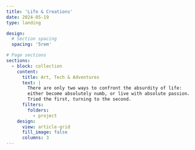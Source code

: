 ```yaml
---
title: 'Life & Creations'
date: 2024-05-19
type: landing

design:
  # Section spacing
  spacing: '5rem'

# Page sections
sections:
  - block: collection
    content:
      title: Art, Tech & Adventures
      text: |
        There are only two ways to confront the absurdity of life:
        either become absolutely numb, or live with absolute passion.
        Tried the first, turning to the second.
      filters:
        folders:
          - project
    design:
      view: article-grid
      fill_image: false
      columns: 3
---
```

